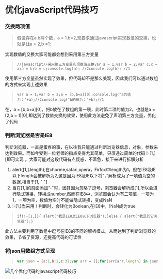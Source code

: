 # 优化javaScript代码技巧
### 交换两项值
> 假设存在a,b两个数，a = 1,b=2,现要求通过javascript实现数值的交换，也就是让a = 2,b =1;

实现数值的交换大家可能都会想到采用第三方变量

> ```
> //javascript//采用第三方变量实现数值交换var a = 1;var b = 2;var c;c = a;a = b;b = c;console.log(a); //2console.log(b); //1
> ```

使用第三方变量虽然实现了效果，但代码却不是那么美观，因此我们可以通过数组的方式来实现上述效果

> ```
> var a = 1;var b = 2;a = [b,b=a][0];console.log("a的值为："+a);//2console.log("b的值为："+b);//1
> ```

在，a = [b,b=a][0]，把b放在了数组的第一项，此时第二项的值为2，也就是a = [2,b = 1][0],即达到了数值交换的效果，使用此方法避免了声明第三方变量，优化了代码

### 判断浏览器是否是IE8

判断浏览器，一直是蛋疼的事，在以往我只能通过判断浏览器信息，对象，参数来达到效果。而如今受到一位老师的指点变得尤其简单，只须通过简单的代码 !-[1,][即可实现 。大家可能对这段代码有点疑惑，不着急，接下来进行拆解分析

1. alert([1,].length);在chorme,safari,opera，Firfox中length为1，但在IE8及IE以下length会被解析为2,这是因为IE8及IE以下将“，”解析成为了一项值为空的数据,相当于[1, " "]
2. 当在[1,]的前面添加“-”时，因其因为忽略了逗号，浏览器会解析成[1],所以会进行隐式转换，转换成number,然而在IE8中，浏览器会认为有二项值，一项为1，一项为空，数值为空时不能做隐式转换，变成NaN
3. !-[1,]当采用！判断时，会转化为Boolean,在IE8中，!NaN成为true

> ```
> if(!-[1,]){ alert("我是IE8及IE8以下浏览器");}else { alert("我是其它浏览器");}
> ```

此方法主要利用了数组中逗号在IE8的不同的解析模式，从而达到了判断浏览器的效果，节省了资源，还提高代码的可读性

### 将json用数组方式呈现

> ```JavaScript
> var json = {a:1,b:2,c:3};var arr = [];for(arr[arr.length] in json){console.log(arr);}
> ```

![几个优化代码的javascript代码技巧](http://p3.pstatp.com/large/50a70002c934ccbbe1d8)
